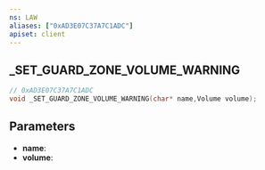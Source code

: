 ```yaml
---
ns: LAW
aliases: ["0xAD3E07C37A7C1ADC"]
apiset: client
---
```

## _SET_GUARD_ZONE_VOLUME_WARNING

```c
// 0xAD3E07C37A7C1ADC
void _SET_GUARD_ZONE_VOLUME_WARNING(char* name,Volume volume);
```


## Parameters
* **name**:
* **volume**: